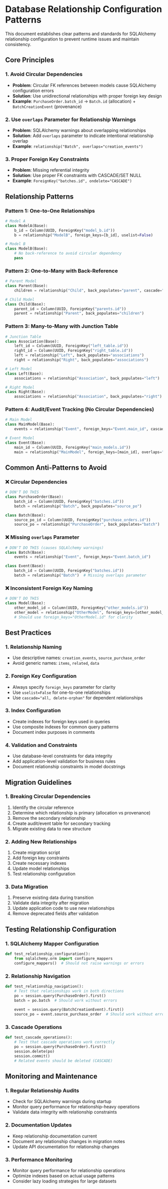 # Database Relationship Configuration Patterns

This document establishes clear patterns and standards for SQLAlchemy relationship configuration to prevent runtime issues and maintain consistency.

## Core Principles

### 1. Avoid Circular Dependencies
- **Problem**: Circular FK references between models cause SQLAlchemy configuration errors
- **Solution**: Use unidirectional relationships with proper foreign key design
- **Example**: `PurchaseOrder.batch_id` → `Batch.id` (allocation) + `BatchCreationEvent` (provenance)

### 2. Use `overlaps` Parameter for Relationship Warnings
- **Problem**: SQLAlchemy warnings about overlapping relationships
- **Solution**: Add `overlaps` parameter to indicate intentional relationship overlap
- **Example**: `relationship("Batch", overlaps="creation_events")`

### 3. Proper Foreign Key Constraints
- **Problem**: Missing referential integrity
- **Solution**: Use proper FK constraints with CASCADE/SET NULL
- **Example**: `ForeignKey("batches.id", ondelete="CASCADE")`

## Relationship Patterns

### Pattern 1: One-to-One Relationships
```python
# Model A
class ModelA(Base):
    b_id = Column(UUID, ForeignKey("model_b.id"))
    b = relationship("ModelB", foreign_keys=[b_id], uselist=False)

# Model B
class ModelB(Base):
    # No back-reference to avoid circular dependency
    pass
```

### Pattern 2: One-to-Many with Back-Reference
```python
# Parent Model
class Parent(Base):
    children = relationship("Child", back_populates="parent", cascade="all, delete-orphan")

# Child Model
class Child(Base):
    parent_id = Column(UUID, ForeignKey("parents.id"))
    parent = relationship("Parent", back_populates="children")
```

### Pattern 3: Many-to-Many with Junction Table
```python
# Junction Table
class Association(Base):
    left_id = Column(UUID, ForeignKey("left_table.id"))
    right_id = Column(UUID, ForeignKey("right_table.id"))
    left = relationship("Left", back_populates="associations")
    right = relationship("Right", back_populates="associations")

# Left Model
class Left(Base):
    associations = relationship("Association", back_populates="left")

# Right Model
class Right(Base):
    associations = relationship("Association", back_populates="right")
```

### Pattern 4: Audit/Event Tracking (No Circular Dependencies)
```python
# Main Model
class MainModel(Base):
    events = relationship("Event", foreign_keys="Event.main_id", cascade="all, delete-orphan")

# Event Model
class Event(Base):
    main_id = Column(UUID, ForeignKey("main_models.id"))
    main = relationship("MainModel", foreign_keys=[main_id], overlaps="events")
```

## Common Anti-Patterns to Avoid

### ❌ Circular Dependencies
```python
# DON'T DO THIS
class PurchaseOrder(Base):
    batch_id = Column(UUID, ForeignKey("batches.id"))
    batch = relationship("Batch", back_populates="source_po")

class Batch(Base):
    source_po_id = Column(UUID, ForeignKey("purchase_orders.id"))
    source_po = relationship("PurchaseOrder", back_populates="batch")
```

### ❌ Missing `overlaps` Parameter
```python
# DON'T DO THIS (causes SQLAlchemy warnings)
class Batch(Base):
    events = relationship("Event", foreign_keys="Event.batch_id")

class Event(Base):
    batch_id = Column(UUID, ForeignKey("batches.id"))
    batch = relationship("Batch")  # Missing overlaps parameter
```

### ❌ Inconsistent Foreign Key Naming
```python
# DON'T DO THIS
class Model(Base):
    other_model_id = Column(UUID, ForeignKey("other_models.id"))
    other_model = relationship("OtherModel", foreign_keys=[other_model_id])
    # Should use foreign_keys="OtherModel.id" for clarity
```

## Best Practices

### 1. Relationship Naming
- Use descriptive names: `creation_events`, `source_purchase_order`
- Avoid generic names: `items`, `related`, `data`

### 2. Foreign Key Configuration
- Always specify `foreign_keys` parameter for clarity
- Use `uselist=False` for one-to-one relationships
- Use `cascade="all, delete-orphan"` for dependent relationships

### 3. Index Configuration
- Create indexes for foreign keys used in queries
- Use composite indexes for common query patterns
- Document index purposes in comments

### 4. Validation and Constraints
- Use database-level constraints for data integrity
- Add application-level validation for business rules
- Document relationship constraints in model docstrings

## Migration Guidelines

### 1. Breaking Circular Dependencies
1. Identify the circular reference
2. Determine which relationship is primary (allocation vs provenance)
3. Remove the secondary relationship
4. Create audit/event table for secondary tracking
5. Migrate existing data to new structure

### 2. Adding New Relationships
1. Create migration script
2. Add foreign key constraints
3. Create necessary indexes
4. Update model relationships
5. Test relationship configuration

### 3. Data Migration
1. Preserve existing data during transition
2. Validate data integrity after migration
3. Update application code to use new relationships
4. Remove deprecated fields after validation

## Testing Relationship Configuration

### 1. SQLAlchemy Mapper Configuration
```python
def test_relationship_configuration():
    from sqlalchemy.orm import configure_mappers
    configure_mappers()  # Should not raise warnings or errors
```

### 2. Relationship Navigation
```python
def test_relationship_navigation():
    # Test that relationships work in both directions
    po = session.query(PurchaseOrder).first()
    batch = po.batch  # Should work without errors
    
    event = session.query(BatchCreationEvent).first()
    source_po = event.source_purchase_order  # Should work without errors
```

### 3. Cascade Operations
```python
def test_cascade_operations():
    # Test that cascade operations work correctly
    po = session.query(PurchaseOrder).first()
    session.delete(po)
    session.commit()
    # Related events should be deleted (CASCADE)
```

## Monitoring and Maintenance

### 1. Regular Relationship Audits
- Check for SQLAlchemy warnings during startup
- Monitor query performance for relationship-heavy operations
- Validate data integrity with relationship constraints

### 2. Documentation Updates
- Keep relationship documentation current
- Document any relationship changes in migration notes
- Update API documentation for relationship changes

### 3. Performance Monitoring
- Monitor query performance for relationship operations
- Optimize indexes based on actual usage patterns
- Consider lazy loading strategies for large datasets

